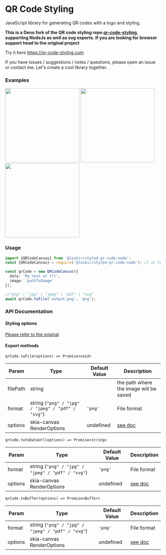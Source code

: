 # QR Code Styling

JavaScript library for generating QR codes with a logo and styling.

**This is a Deno fork of the QR code styling repo [qr-code-styling](https://github.com/kozakdenys/qr-code-styling),
supporting NodeJs as well as svg exports. If you are looking for browser support head to the original project**

Try it here https://qr-code-styling.com

If you have issues / suggestions / notes / questions, please open an issue or contact me. Let's create a cool library
together.

### Examples

<p float="left">
<img style="display:inline-block" src="https://raw.githubusercontent.com/kozakdenys/qr-code-styling/master/src/assets/facebook_example_new.png" width="240" />
<img style="display:inline-block" src="https://raw.githubusercontent.com/kozakdenys/qr-code-styling/master/src/assets/qr_code_example.png" width="240" />
<img style="display:inline-block" src="https://raw.githubusercontent.com/kozakdenys/qr-code-styling/master/src/assets/telegram_example_new.png" width="240" />
</p>


### Usage

```typescript
import {QRCodeCanvas} from '@loskir/styled-qr-code-node';
const {QRCodeCanvas} = require('@loskir/styled-qr-code-node'); // or CommonJS

const qrCode = new QRCodeCanvas({
  data: 'My text or trl',
  image: 'pathToImage'
});

//"png" | "jpg" | "jpeg" | "pdf" | "svg"
await qrCode.toFile('output.png', 'png');
```

### API Documentation

#### Styling options

[Please refer to the original](https://github.com/KilianB/styled-qr-code#api-documentation)

#### Export methods

`qrCode.toFile(options) => Promise<void>`

| Param    | Type                                                                                                                                                                 | Default Value                                                                                                                             | Description                                                                                            |
| -------- |----------------------------------------------------------------------------------------------------------------------------------------------------------------------|-------------------------------------------------------------------------------------------------------------------------------------------|--------------------------------------------------------------------------------------------------------|
| filePath | string                                                                                                                                                               |                                                                                                                                           | the path where the image will be saved                                                                 |
| format   | string (`"png" / "jpg" / "jpeg" / "pdf" / "svg"`) | `'png'` | File format                                                                                            |
| options  | skia-canvas RenderOptions                                                                                                                                            | undefined                                                                                                                                 | [see doc](https://github.com/samizdatco/skia-canvas#tobufferformat-page-matte-density-quality-outline) |

`qrCode.totoDataUrl(options) => Promise<string>`

| Param    | Type                                                                                         | Default Value | Description                                                                                           |
| -------- |----------------------------------------------------------------------------------------------|---------------|-------------------------------------------------------------------------------------------------------|
| format   | string (`"png" / "jpg" / "jpeg" / "pdf" / "svg"`)                                            | `'png'`       | File format                                                                                           |
| options  | skia-canvas RenderOptions                                                                    | undefined     | [see doc](https://github.com/samizdatco/skia-canvas#tobufferformat-page-matte-density-quality-outline) |

`qrCode.toBuffer(options) => Promise<Buffer>`

| Param    | Type                                                                                         | Default Value | Description                                                                                           |
| -------- |----------------------------------------------------------------------------------------------|---------------|-------------------------------------------------------------------------------------------------------|
| format   | string (`"png" / "jpg" / "jpeg" / "pdf" / "svg"`)                                            | `'png'`       | File format                                                                                           |
| options  | skia-canvas RenderOptions                                                                    | undefined     | [see doc](https://github.com/samizdatco/skia-canvas#tobufferformat-page-matte-density-quality-outline) |
